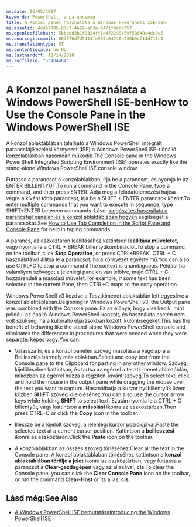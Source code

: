 ```yaml
---
ms.date: 06/05/2017
keywords: PowerShell, a parancsmag
title: A Konzol panel használata a Windows PowerShell ISE-ben
ms.assetid: 44d67705-87c7-4a69-a53e-6471fdebb757
ms.openlocfilehash: 5bbbdd3b1f0324ff1a4f2298459f58640c4dc9a6
ms.sourcegitcommit: 00ff76d7d9414fe585c04740b739b9cf14d711e1
ms.translationtype: MT
ms.contentlocale: hu-HU
ms.lasthandoff: 12/14/2018
ms.locfileid: "53404464"
---
```

# <a name="how-to-use-the-console-pane-in-the-windows-powershell-ise"></a><span data-ttu-id="13c7a-103">A Konzol panel használata a Windows PowerShell ISE-ben</span><span class="sxs-lookup"><span data-stu-id="13c7a-103">How to Use the Console Pane in the Windows PowerShell ISE</span></span>

<span data-ttu-id="13c7a-104">A konzol ablaktáblában található a Windows PowerShell integrált parancsfájlkezelési környezet (ISE) a Windows PowerShell ISE-t önálló konzolablakban hasonlóan működik.</span><span class="sxs-lookup"><span data-stu-id="13c7a-104">The Console pane in the Windows PowerShell Integrated Scripting Environment (ISE) operates exactly like the stand-alone Windows PowerShell ISE console window.</span></span>

<span data-ttu-id="13c7a-105">Futtassa a parancsot a konzolablakban, írja be a parancsot, és nyomja le az ENTER BILLENTYŰT.</span><span class="sxs-lookup"><span data-stu-id="13c7a-105">To run a command in the Console Pane, type a command, and then press ENTER.</span></span> <span data-ttu-id="13c7a-106">Adja meg a feladatütemezési hajtsa végre a kívánt több parancsot, írja be a SHIFT + ENTER parancsok között.</span><span class="sxs-lookup"><span data-stu-id="13c7a-106">To enter multiple commands that you want to execute in sequence, type SHIFT+ENTER between commands.</span></span> <span data-ttu-id="13c7a-107">Lásd: [kiegészítés használata a parancsfájl panelen és a konzol ablaktáblában hogyan](How-to-Use-Tab-Completion-in-the-Script-Pane-and-Console-Pane.md) segítséget a parancsokat.</span><span class="sxs-lookup"><span data-stu-id="13c7a-107">See [How to Use Tab Completion in the Script Pane and Console Pane](How-to-Use-Tab-Completion-in-the-Script-Pane-and-Console-Pane.md) for help in typing commands.</span></span>

<span data-ttu-id="13c7a-108">A parancs, az eszköztáron leállításához kattintson **leállítása műveletet**, vagy nyomja le a CTRL + BREAK billentyűkombinációt.</span><span class="sxs-lookup"><span data-stu-id="13c7a-108">To stop a command, on the toolbar, click **Stop Operation**, or press CTRL+BREAK.</span></span> <span data-ttu-id="13c7a-109">CTRL + C használatával állítsa le a parancsot, ha a környezet egyértelmű.</span><span class="sxs-lookup"><span data-stu-id="13c7a-109">You can also use CTRL+C to stop a command if the context is unambiguous.</span></span> <span data-ttu-id="13c7a-110">Például ha valamilyen szöveget a jelenlegi panelen van jelölve, majd CTRL + C hozzárendeli a másolási művelet.</span><span class="sxs-lookup"><span data-stu-id="13c7a-110">For example, if some text has been selected in the current Pane, then CTRL+C maps to the copy operation.</span></span>

<span data-ttu-id="13c7a-111">Windows PowerShell v3 kezdve a Tesztkimenet ablaktáblán lett egyesítve a konzol ablaktáblában.</span><span class="sxs-lookup"><span data-stu-id="13c7a-111">Beginning in Windows PowerShell v3, the Output pane was combined with the Console pane.</span></span> <span data-ttu-id="13c7a-112">Ez az előnye, hogy viselkedik, mint például az önálló Windows PowerShell-konzolt, és használata esetén nem volt szükség, ha a különálló eljárásokban közötti különbségeket.</span><span class="sxs-lookup"><span data-stu-id="13c7a-112">This has the benefit of behaving like the stand-alone Windows PowerShell console and eliminates the differences in procedures that were needed when they were separate.</span></span> <span data-ttu-id="13c7a-113">képes vagy:</span><span class="sxs-lookup"><span data-stu-id="13c7a-113">You can:</span></span>

- <span data-ttu-id="13c7a-114">Válassza ki, és a konzol panelen szöveg másolása a vágólapra a Beillesztés bármely más ablakban.</span><span class="sxs-lookup"><span data-stu-id="13c7a-114">Select and copy text from the Console pane to the Clipboard for pasting in any other window.</span></span> <span data-ttu-id="13c7a-115">Szöveg kijelöléséhez kattintson, és tartsa az egérrel a tesztkimenet ablaktáblán, miközben az egérrel húzza a rögzíteni kívánt szöveg.</span><span class="sxs-lookup"><span data-stu-id="13c7a-115">To select text, click and hold the mouse in the output pane while dragging the mouse over the text you want to capture.</span></span> <span data-ttu-id="13c7a-116">Használhatja a kurzor nyílbillentyűk üzem közben **SHIFT** szöveg kijelöléséhez.</span><span class="sxs-lookup"><span data-stu-id="13c7a-116">You can also use the cursor arrow keys while holding **SHIFT** to select text.</span></span> <span data-ttu-id="13c7a-117">Ezután nyomja le a CTRL + C billentyűt, vagy kattintson a **másolási** ikonra az eszköztárban.</span><span class="sxs-lookup"><span data-stu-id="13c7a-117">Then press CTRL+C or click the **Copy** icon in the toolbar.</span></span>

- <span data-ttu-id="13c7a-118">Illessze be a kijelölt szöveg, a jelenlegi kurzor pozíciójával.</span><span class="sxs-lookup"><span data-stu-id="13c7a-118">Paste the selected text at a current cursor position.</span></span> <span data-ttu-id="13c7a-119">Kattintson a **beillesztési** ikonra az eszköztáron.</span><span class="sxs-lookup"><span data-stu-id="13c7a-119">Click the **Paste** icon on the toolbar.</span></span>

- <span data-ttu-id="13c7a-120">A konzolablakban az összes szöveg törléséhez.</span><span class="sxs-lookup"><span data-stu-id="13c7a-120">Clear all the text in the Console pane.</span></span> <span data-ttu-id="13c7a-121">A konzol ablaktáblában törléséhez kattintson a **konzol ablaktáblában törölje a jelet** ikonra az eszköztárban, vagy futtassa a parancsot a **Clear-gazdagépen** vagy az aliasával, **cls**.</span><span class="sxs-lookup"><span data-stu-id="13c7a-121">To clear the Console pane, you can click the **Clear Console Pane** icon on the toolbar, or run the command **Clear-Host** or its alias, **cls**.</span></span>

## <a name="see-also"></a><span data-ttu-id="13c7a-122">Lásd még:</span><span class="sxs-lookup"><span data-stu-id="13c7a-122">See Also</span></span>

- [<span data-ttu-id="13c7a-123">A Windows PowerShell ISE bemutatása</span><span class="sxs-lookup"><span data-stu-id="13c7a-123">Introducing the Windows PowerShell ISE</span></span>](Introducing-the-Windows-PowerShell-ISE.md)